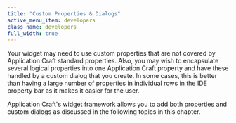 ```yaml
---
title: "Custom Properties & Dialogs"
active_menu_item: developers
class_name: developers
full_width: true
---
```



Your widget may need to use custom properties that are not covered by Application Craft standard properties. Also, you may wish to encapsulate several logical properties into one Application Craft property and have these handled by a custom dialog that you create. In some cases, this is better than having a large number of properties in individual rows in the IDE property bar as it makes it easier for the user.

Application Craft's widget framework allows you to add both properties and custom dialogs as discussed in the following topics in this chapter.


